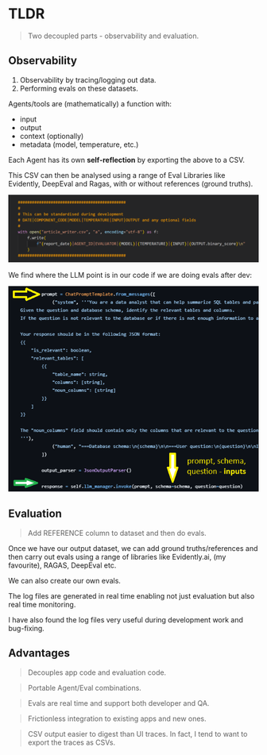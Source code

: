 # TLDR

> Two decoupled parts - observability and evaluation.

## Observability

1. Observability by tracing/logging out data.
2. Performing evals on these datasets.

Agents/tools are (mathematically) a function with:

- input
- output
- context (optionally)
- metadata (model, temperature, etc.)

Each Agent has its own **self-reflection** by exporting the above to a CSV.

This CSV can then be analysed using a range of Eval Libraries like Evidently, DeepEval and Ragas, with or without references (ground truths).

![Log](./images/example_log_print.png)

We find where the LLM point is in our code if we are doing evals after dev:

![LLM](./images/case_study4/sql-agent-2.png)

## Evaluation

> Add REFERENCE column to dataset and then do evals.

Once we have our output dataset, we can add ground truths/references and then carry out evals using a range of libraries like Evidently.ai, (my favourite), RAGAS, DeepEval etc.

We can also create our own evals.

The log files are generated in real time enabling not just evaluation but also real time monitoring.

I have also found the log files very useful during development work and bug-fixing.

## Advantages

> Decouples app code and evaluation code.

> Portable Agent/Eval combinations.

> Evals are real time and support both developer and QA.

> Frictionless integration to existing apps and new ones.

> CSV output easier to digest than UI traces. In fact, I tend to want to export the traces as CSVs.

<br>
